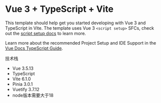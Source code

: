 # Vue 3 + TypeScript + Vite

This template should help get you started developing with Vue 3 and TypeScript in Vite. The template uses Vue 3 `<script setup>` SFCs, check out the [script setup docs](https://v3.vuejs.org/api/sfc-script-setup.html#sfc-script-setup) to learn more.

Learn more about the recommended Project Setup and IDE Support in the [Vue Docs TypeScript Guide](https://vuejs.org/guide/typescript/overview.html#project-setup).

技术栈
- Vue 3.5.13
- TypeScript
- Vite 6.1.0
- Pinia 3.0.1
- Vuetify 3.7.12
- node版本需要大于18